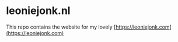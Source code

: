 # leoniejonk.nl
This repo contains the website for my lovely [https://leoniejonk.com](https://leoniejonk.com)
